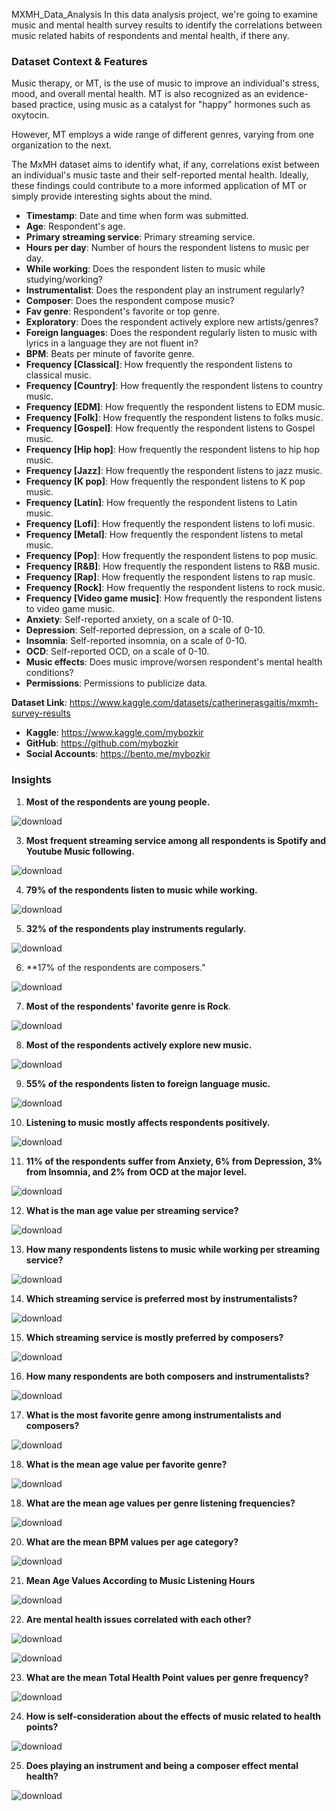 MXMH_Data_Analysis
In this data analysis project, we're going to examine music and mental health survey results to identify the correlations between music related habits of respondents and mental health, if there any.

### Dataset Context & Features
Music therapy, or MT, is the use of music to improve an individual's stress, mood, and overall mental health. MT is also recognized as an evidence-based practice, using music as a catalyst for "happy" hormones such as oxytocin.

However, MT employs a wide range of different genres, varying from one organization to the next.

The MxMH dataset aims to identify what, if any, correlations exist between an individual's music taste and their self-reported mental health. Ideally, these findings could contribute to a more informed application of MT or simply provide interesting sights about the mind.

- **Timestamp**: Date and time when form was submitted.
- **Age**: Respondent's age.
- **Primary streaming service**: Primary streaming service.
- **Hours per day**: Number of hours the respondent listens to music per day.
- **While working**: Does the respondent listen to music while studying/working?
- **Instrumentalist**: Does the respondent play an instrument regularly?
- **Composer**: Does the respondent compose music?
- **Fav genre**: Respondent's favorite or top genre.
- **Exploratory**: Does the respondent actively explore new artists/genres?
- **Foreign languages**: Does the respondent regularly listen to music with lyrics in a language they are not fluent in?
- **BPM**: Beats per minute of favorite genre.
- **Frequency [Classical]**: How frequently the respondent listens to classical music.
- **Frequency [Country]**: How frequently the respondent listens to country music.
- **Frequency [EDM]**: How frequently the respondent listens to EDM music.
- **Frequency [Folk]**: How frequently the respondent listens to folks music.
- **Frequency [Gospel]**: How frequently the respondent listens to Gospel music.
- **Frequency [Hip hop]**: How frequently the respondent listens to hip hop music.
- **Frequency [Jazz]**: How frequently the respondent listens to jazz music.
- **Frequency [K pop]**: How frequently the respondent listens to K pop music.
- **Frequency [Latin]**: How frequently the respondent listens to Latin music.
- **Frequency [Lofi]**: How frequently the respondent listens to lofi music.
- **Frequency [Metal]**: How frequently the respondent listens to metal music.
- **Frequency [Pop]**: How frequently the respondent listens to pop music.
- **Frequency [R&B]**: How frequently the respondent listens to R&B music.
- **Frequency [Rap]**: How frequently the respondent listens to rap music.
- **Frequency [Rock]**: How frequently the respondent listens to rock music.
- **Frequency [Video game music]**: How frequently the respondent listens to video game music.
- **Anxiety**: Self-reported anxiety, on a scale of 0-10.
- **Depression**: Self-reported depression, on a scale of 0-10.
- **Insomnia**: Self-reported insomnia, on a scale of 0-10.
- **OCD**: Self-reported OCD, on a scale of 0-10.
- **Music effects**: Does music improve/worsen respondent's mental health conditions?
- **Permissions**: Permissions to publicize data.

**Dataset Link**: https://www.kaggle.com/datasets/catherinerasgaitis/mxmh-survey-results

- **Kaggle**: https://www.kaggle.com/mybozkir
- **GitHub**: https://github.com/mybozkir
- **Social Accounts**: https://bento.me/mybozkir

### Insights

1. **Most of the respondents are young people.**
   
![download](https://github.com/user-attachments/assets/db6cf8b6-9c85-444f-931e-1047f8783510)

3. **Most frequent streaming service among all respondents is Spotify and Youtube Music following.**

![download](https://github.com/user-attachments/assets/a8ee69de-d0ef-4ad8-8edb-37aaca038484)

4. **79% of the respondents listen to music while working.**

![download](https://github.com/user-attachments/assets/634c67d1-177e-4621-80a7-70ec285d3722)

5. **32% of the respondents play instruments regularly.**

![download](https://github.com/user-attachments/assets/9b556f3f-80c8-499c-8a66-acfd94b1dc8d)

6. **17% of the respondents are composers."

![download](https://github.com/user-attachments/assets/f63e079f-0ede-4122-9ba3-ecf7b3c73ad6)

7. **Most of the respondents' favorite genre is Rock**.

![download](https://github.com/user-attachments/assets/cc17086e-f293-4708-9c71-01f6b53ec7cf)

8. **Most of the respondents actively explore new music.**

![download](https://github.com/user-attachments/assets/4b6413df-fe52-4488-b610-e7edc94cd08a)

9. **55% of the respondents listen to foreign language music.**

![download](https://github.com/user-attachments/assets/a70d2030-ce46-411c-bc7c-15b2b8720f6a)

10. **Listening to music mostly affects respondents positively.**

![download](https://github.com/user-attachments/assets/bb7d6c7e-54e4-41fd-b69b-d9812bcb5ddf)

11. **11% of the respondents suffer from Anxiety, 6% from Depression, 3% from Insomnia, and 2% from OCD at the major level.**

![download](https://github.com/user-attachments/assets/0dbaaec8-a64c-4eec-b0c2-050fdbe22c19)

12. **What is the man age value per streaming service?**

![download](https://github.com/user-attachments/assets/41d3ad73-d897-41f5-b31f-610fd92ca655)

13. **How many respondents listens to music while working per streaming service?**

![download](https://github.com/user-attachments/assets/72d5ad80-aa77-4c16-af1a-d996d6e94448)

14. **Which streaming service is preferred most by instrumentalists?**

![download](https://github.com/user-attachments/assets/fe7fc1e8-aba9-419e-bfed-200e2ba5cd72)

15. **Which streaming service is mostly preferred by composers?**

![download](https://github.com/user-attachments/assets/64c997a5-4ceb-44b7-b5db-e5011199e02d)

16. **How many respondents are both composers and instrumentalists?**

![download](https://github.com/user-attachments/assets/10c0592b-44e9-4e19-9e2a-21476f19e4e8)

17. **What is the most favorite genre among instrumentalists and composers?**

![download](https://github.com/user-attachments/assets/e2fd4a04-ce13-4761-a90c-55ad35a35573)

18. **What is the mean age value per favorite genre?**

![download](https://github.com/user-attachments/assets/3e6a5710-4279-4b5d-9e58-fcfc58f04dc8)

18. **What are the mean age values per genre listening frequencies?**

![download](https://github.com/user-attachments/assets/9d7f27fc-7300-4602-b5a3-7c340b66de5c)

20. **What are the mean BPM values per age category?**

![download](https://github.com/user-attachments/assets/344c12a4-df60-4f69-ad15-58f9354f56d5)

21. **Mean Age Values According to Music Listening Hours**

![download](https://github.com/user-attachments/assets/87041895-5c4b-46cd-9636-633a4ad1ee81)

22. **Are mental health issues correlated with each other?**

![download](https://github.com/user-attachments/assets/ad04bb5f-9e16-413c-b477-dafb0630928e)

![download](https://github.com/user-attachments/assets/86b4db42-b5ad-400c-8061-2a1c7c50c167)

23. **What are the mean Total Health Point values per genre frequency?**

![download](https://github.com/user-attachments/assets/59feca0b-656f-46d7-9b37-276df9e55293)

24. **How is self-consideration about the effects of music related to health points?**

![download](https://github.com/user-attachments/assets/cf476889-eb60-4bc4-9d32-f0fea087f3c4)

25. **Does playing an instrument and being a composer effect mental health?**

![download](https://github.com/user-attachments/assets/dc1e9d90-7c4f-410b-84c1-fff62a58d499)

















